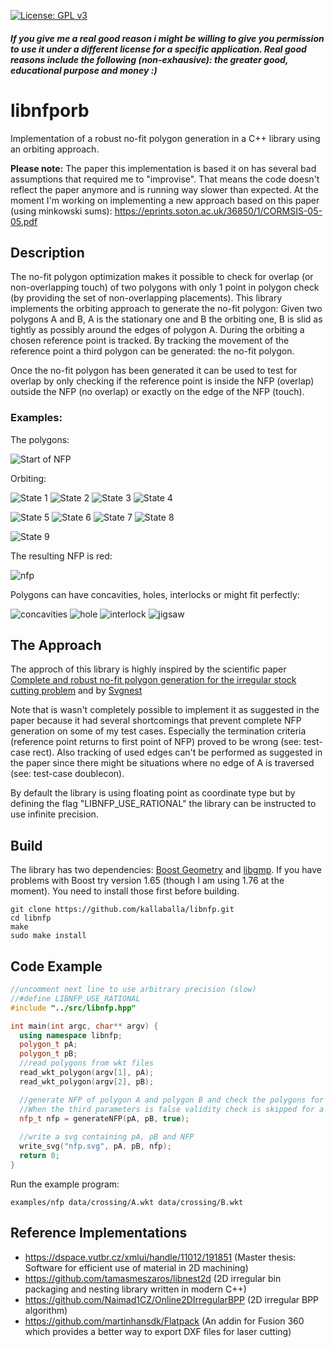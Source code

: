 [![License: GPL v3](https://img.shields.io/badge/License-GPL%20v3-blue.svg)](https://www.gnu.org/licenses/gpl-3.0.en.html)
##### If you give me a real good reason i might be willing to give you permission to use it under a different license for a specific application. Real good reasons include the following (non-exhausive): the greater good, educational purpose and money :)

# libnfporb
Implementation of a robust no-fit polygon generation in a C++ library using an orbiting approach.

__Please note:__ The paper this implementation is based it on has several bad assumptions that required me to "improvise". That means the code doesn't reflect the paper anymore and is running way slower than expected. At the moment I'm working on implementing a new approach based on this paper (using minkowski sums): https://eprints.soton.ac.uk/36850/1/CORMSIS-05-05.pdf

## Description

The no-fit polygon optimization makes it possible to check for overlap (or non-overlapping touch) of two polygons with only 1 point in polygon check (by providing the set of non-overlapping placements).
This library implements the orbiting approach to generate the no-fit polygon: Given two polygons A and B, A is the stationary one and B the orbiting one, B is slid as tightly as possibly around the edges of polygon A. During the orbiting a chosen reference point is tracked. By tracking the movement of the reference point a third polygon can be generated: the no-fit polygon.

Once the no-fit polygon has been generated it can be used to test for overlap by only checking if the reference point is inside the NFP (overlap) outside the NFP (no overlap) or exactly on the edge of the NFP (touch).

### Examples:

The polygons: 

![Start of NFP](/images/start.png?raw=true)

Orbiting:

![State 1](/images/next0.png?raw=true)
![State 2](/images/next1.png?raw=true)
![State 3](/images/next2.png?raw=true)
![State 4](/images/next3.png?raw=true)

![State 5](/images/next4.png?raw=true)
![State 6](/images/next5.png?raw=true)
![State 7](/images/next6.png?raw=true)
![State 8](/images/next7.png?raw=true)

![State 9](/images/next8.png?raw=true)

The resulting NFP is red:

![nfp](/images/nfp.png?raw=true)

Polygons can have concavities, holes, interlocks or might fit perfectly:

![concavities](/images/concavities.png?raw=true)
![hole](/images/hole.png?raw=true)
![interlock](/images/interlock.png?raw=true)
![jigsaw](/images/jigsaw.png?raw=true)

## The Approach
The approch of this library is highly inspired by the scientific paper [Complete and robust no-fit polygon generation
for the irregular stock cutting problem](https://pdfs.semanticscholar.org/e698/0dd78306ba7d5bb349d20c6d8f2e0aa61062.pdf) and by [Svgnest](http://svgnest.com)

Note that is wasn't completely possible to implement it as suggested in the paper because it had several shortcomings that prevent complete NFP generation on some of my test cases. Especially the termination criteria (reference point returns to first point of NFP) proved to be wrong (see: test-case rect). Also tracking of used edges can't be performed as suggested in the paper since there might be situations where no edge of A is traversed (see: test-case doublecon).

By default the library is using floating point as coordinate type but by defining the flag "LIBNFP_USE_RATIONAL" the library can be instructed to use infinite precision.

## Build
The library has two dependencies: [Boost Geometry](http://www.boost.org/doc/libs/1_65_1/libs/geometry/doc/html/index.html) and [libgmp](https://gmplib.org). If you have problems with Boost try version 1.65 (though I am using 1.76 at the moment). You need to install those first before building. 

    git clone https://github.com/kallaballa/libnfp.git
    cd libnfp
    make
    sudo make install

## Code Example

```c++
//uncomment next line to use arbitrary precision (slow)
//#define LIBNFP_USE_RATIONAL
#include "../src/libnfp.hpp"

int main(int argc, char** argv) {
  using namespace libnfp;
  polygon_t pA;
  polygon_t pB;
  //read polygons from wkt files
  read_wkt_polygon(argv[1], pA);
  read_wkt_polygon(argv[2], pB);

  //generate NFP of polygon A and polygon B and check the polygons for validity. 
  //When the third parameters is false validity check is skipped for a little performance increase
  nfp_t nfp = generateNFP(pA, pB, true);
  
  //write a svg containing pA, pB and NFP
  write_svg("nfp.svg", pA, pB, nfp);
  return 0;
}
```
Run the example program:

    examples/nfp data/crossing/A.wkt data/crossing/B.wkt

## Reference Implementations

* https://dspace.vutbr.cz/xmlui/handle/11012/191851 (Master thesis: Software for efficient use of material in 2D machining)
* https://github.com/tamasmeszaros/libnest2d (2D irregular bin packaging and nesting library written in modern C++)
* https://github.com/Naimad1CZ/Online2DIrregularBPP (2D irregular BPP algorithm)
* https://github.com/martinhansdk/Flatpack (An addin for Fusion 360 which provides a better way to export DXF files for laser cutting)
